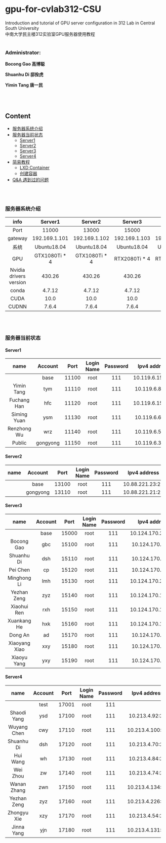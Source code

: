 # gpu-for-cvlab312-CSU
 Introduction and tutorial of GPU server configuration in 312 Lab in Central South University   
 中南大学民主楼312实验室GPU服务器使用教程
<br/>
<br/>

### Administrator:   

**Bocong Gao 高博聪**    

**Shuanhu Di 邸拴虎**    

**Yimin Tang 唐一民**   

<br/>
<br/>

## Content
- [服务器系统介绍](#服务器系统介绍)
- [服务器当前状态](#服务器当前状态)
  - [Server1](#Server1)
  - [Server2](#Server2)
  - [Server3](#Server3)
  - [Server4](#Server4)
- [简易教程](#简易教程)
  - [LXD Container](/lxd.md)
  - [创建容器](/create.md)
- [Q&A 遇到过的问题](/question.md)


<br/>
<br/>

### 服务器系统介绍
 
| info | Server1 | Server2 | Server3 | Server4 | 
| :----: | :----: | :------: | :---: | :------: | 
| Port  | 11000 | 13000 | 15000 | 17000 | 
| gateway | 192.169.1.101 | 192.169.1.102 | 192.169.1.103 | 192.169.1.104 |
| 系统 | Ubuntu18.04 | Ubuntu18.04 | Ubuntu18.04 | Ubuntu18.04 | 
| GPU | GTX1080Ti * 4 | GTX1080Ti * 4 | RTX2080Ti * 4 | RTX2080Ti * 4 |  
| Nvidia drivers version | 430.26 | 430.26 | 430.26 | 430.26 |  
| conda | 4.7.12 | 4.7.12 | 4.7.12 | 4.7.12 | 
| CUDA | 10.0 | 10.0 | 10.0 | 10.0 |  
| CUDNN | 7.6.4 | 7.6.4 | 7.6.4 | 7.6.4 |  

<br/>
<br/>

### 服务器当前状态
#### Server1

| name | Account | Port | Login Name | Password | Ipv4 address |  
| :----: | :------: | :---: | :------: | :---: | :--------: |
|   | base | 11100 | root | 111 | 10.119.6.151:22 |
| Yimin Tang | tym | 11110 | root | 111 | 10.119.6.88:22 |
| Fuchang Han | hfc | 11120 | root | 111 | 10.119.6.155:22 |
| Siming Yuan | ysm | 11130 | root | 111 | 10.119.6.62:22 |
| Renzhong Wu | wrz | 11140 | root | 111 | 10.119.6.55:22 |
| Public | gongyong | 11150 | root | 111 | 10.119.6.38:22 |

#### Server2

| name | Account | Port | Login Name | Password | Ipv4 address |  
| :----: | :------: | :---: | :------: | :---: | :--------: |
|   | base | 13100 | root | 111 | 10.88.221.23:22 |
|   | gongyong | 13110 | root | 111 | 10.88.221.21:22 |

#### Server3

| name | Account | Port | Login Name | Password | Ipv4 address |   
| :----: | :------: | :---: | :------: | :---: | :--------: |
|   | base | 15000 | root | 111 | 10.124.170.252:22 |
| Bocong Gao | gbc | 15100 | root | 111 | 10.124.170.74:22 |
| Shuanhu Di | dsh | 15110 | root | 111 | 10.124.170.91:22 |
| Pei Chen | cp | 15120 | root | 111 | 10.124.170.22:22 |
| Minghong Li | lmh | 15130 | root | 111 | 10.124.170.233:22 |
| Yezhan Zeng | zyz | 15140 | root | 111 | 10.124.170.178:22 |
| Xiaohui Ren | rxh | 15150 | root | 111 | 10.124.170.150:22 |
| Xuankang He | hxk | 15160 | root | 111 | 10.124.170.130:22 |
| Dong An | ad | 15170 | root | 111 | 10.124.170.24:22 |
| Xiaoyang Xiao | xxy | 15180 | root | 111 | 10.124.170.25:22 |
| Xiaoyu Yang | yxy | 15190 | root | 111 | 10.124.170.19:22 |

#### Server4

| name | Account | Port | Login Name | Password | Ipv4 address |   
| :----: | :------: | :---: | :------: | :---: | :--------: |
|   | test | 17001 | root | 111 | |
| Shaodi Yang | ysd | 17100 | root | 111 | 10.213.4.92:22 |
| Wuyang Chen | cwy | 17110 | root | 111 | 10.213.4.100:22 |
| Shuanhu Di | dsh | 17120 | root | 111 | 10.213.4.70:22 |
| Hui Wang | wh | 17130 | root | 111 | 10.213.4.84:22 |
| Wei Zhou | zw | 17140 | root | 111 | 10.213.4.74:22 |
| Wanan Zhang | zwn | 17150 | root | 111 | 10.213.4.134:22 |
| Yezhan Zeng | zyz | 17160 | root | 111 | 10.213.4.226:22 |
| Zhongyu Xie | xzy | 17170 | root | 111 | 10.213.4.54:22 |
| Jinna Yang | yjn | 17180 | root | 111 | 10.213.4.131:22 |

<br/>
<br/>






